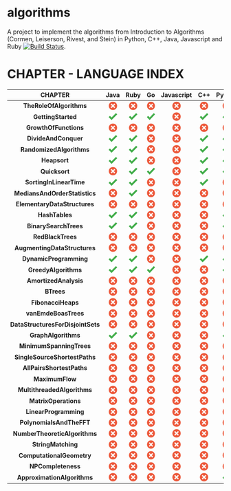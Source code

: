# algorithms
A project to implement the algorithms from Introduction to Algorithms (Cormen, Leiserson, Rivest, and Stein) in Python, C++, Java, Javascript and Ruby [![Build Status](https://travis-ci.org/gcallah/algorithms.svg?branch=master)](https://travis-ci.org/gcallah/algorithms).

# CHAPTER - LANGUAGE INDEX

| CHAPTER | Java | Ruby | Go | Javascript | C++ | Python | Clojure |
| :---: | :---: | :---: | :---: | :---: | :---: | :---: | :---: |
 | **TheRoleOfAlgorithms** | <a href='#'><img src='cross.png' align='center' height='20' width='20' ></a> |<a href='#'><img src='cross.png' align='center' height='20' width='20' ></a> |<a href='#'><img src='cross.png' align='center' height='20' width='20' ></a> |<a href='#'><img src='cross.png' align='center' height='20' width='20' ></a> |<a href='#'><img src='cross.png' align='center' height='20' width='20' ></a> |<a href='#'><img src='cross.png' align='center' height='20' width='20' ></a> |<a href='#'><img src='cross.png' align='center' height='20' width='20' ></a> |
 | **GettingStarted** | <a href='Java/GettingStarted'><img src='checked.png' align='center' height='20' width='20' ></a> |<a href='Ruby/GettingStarted'><img src='checked.png' align='center' height='20' width='20' ></a> |<a href='Go/GettingStarted'><img src='checked.png' align='center' height='20' width='20' ></a> |<a href='#'><img src='cross.png' align='center' height='20' width='20' ></a> |<a href='C++/GettingStarted'><img src='checked.png' align='center' height='20' width='20' ></a> |<a href='Python/GettingStarted'><img src='checked.png' align='center' height='20' width='20' ></a> |<a href='#'><img src='cross.png' align='center' height='20' width='20' ></a> |
 | **GrowthOfFunctions** | <a href='#'><img src='cross.png' align='center' height='20' width='20' ></a> |<a href='#'><img src='cross.png' align='center' height='20' width='20' ></a> |<a href='#'><img src='cross.png' align='center' height='20' width='20' ></a> |<a href='#'><img src='cross.png' align='center' height='20' width='20' ></a> |<a href='#'><img src='cross.png' align='center' height='20' width='20' ></a> |<a href='#'><img src='cross.png' align='center' height='20' width='20' ></a> |<a href='#'><img src='cross.png' align='center' height='20' width='20' ></a> |
 | **DivideAndConquer** | <a href='Java/DivideAndConquer'><img src='checked.png' align='center' height='20' width='20' ></a> |<a href='Ruby/DivideAndConquer'><img src='checked.png' align='center' height='20' width='20' ></a> |<a href='#'><img src='cross.png' align='center' height='20' width='20' ></a> |<a href='#'><img src='cross.png' align='center' height='20' width='20' ></a> |<a href='C++/DivideAndConquer'><img src='checked.png' align='center' height='20' width='20' ></a> |<a href='Python/DivideAndConquer'><img src='checked.png' align='center' height='20' width='20' ></a> |<a href='#'><img src='cross.png' align='center' height='20' width='20' ></a> |
 | **RandomizedAlgorithms** | <a href='Java/RandomizedAlgorithms'><img src='checked.png' align='center' height='20' width='20' ></a> |<a href='Ruby/RandomizedAlgorithms'><img src='checked.png' align='center' height='20' width='20' ></a> |<a href='#'><img src='cross.png' align='center' height='20' width='20' ></a> |<a href='#'><img src='cross.png' align='center' height='20' width='20' ></a> |<a href='C++/RandomizedAlgorithms'><img src='checked.png' align='center' height='20' width='20' ></a> |<a href='Python/RandomizedAlgorithms'><img src='checked.png' align='center' height='20' width='20' ></a> |<a href='#'><img src='cross.png' align='center' height='20' width='20' ></a> |
 | **Heapsort** | <a href='Java/Heapsort'><img src='checked.png' align='center' height='20' width='20' ></a> |<a href='Ruby/Heapsort'><img src='checked.png' align='center' height='20' width='20' ></a> |<a href='#'><img src='cross.png' align='center' height='20' width='20' ></a> |<a href='#'><img src='cross.png' align='center' height='20' width='20' ></a> |<a href='C++/Heapsort'><img src='checked.png' align='center' height='20' width='20' ></a> |<a href='Python/Heapsort'><img src='checked.png' align='center' height='20' width='20' ></a> |<a href='#'><img src='cross.png' align='center' height='20' width='20' ></a> |
 | **Quicksort** | <a href='#'><img src='cross.png' align='center' height='20' width='20' ></a> |<a href='Ruby/Quicksort'><img src='checked.png' align='center' height='20' width='20' ></a> |<a href='Go/Quicksort'><img src='checked.png' align='center' height='20' width='20' ></a> |<a href='#'><img src='cross.png' align='center' height='20' width='20' ></a> |<a href='C++/Quicksort'><img src='checked.png' align='center' height='20' width='20' ></a> |<a href='Python/Quicksort'><img src='checked.png' align='center' height='20' width='20' ></a> |<a href='#'><img src='cross.png' align='center' height='20' width='20' ></a> |
 | **SortingInLinearTime** | <a href='Java/SortingInLinearTime'><img src='checked.png' align='center' height='20' width='20' ></a> |<a href='Ruby/SortingInLinearTime'><img src='checked.png' align='center' height='20' width='20' ></a> |<a href='#'><img src='cross.png' align='center' height='20' width='20' ></a> |<a href='#'><img src='cross.png' align='center' height='20' width='20' ></a> |<a href='C++/SortingInLinearTime'><img src='checked.png' align='center' height='20' width='20' ></a> |<a href='#'><img src='cross.png' align='center' height='20' width='20' ></a> |<a href='#'><img src='cross.png' align='center' height='20' width='20' ></a> |
 | **MediansAndOrderStatistics** | <a href='#'><img src='cross.png' align='center' height='20' width='20' ></a> |<a href='Ruby/MediansAndOrderStatistics'><img src='checked.png' align='center' height='20' width='20' ></a> |<a href='#'><img src='cross.png' align='center' height='20' width='20' ></a> |<a href='#'><img src='cross.png' align='center' height='20' width='20' ></a> |<a href='#'><img src='cross.png' align='center' height='20' width='20' ></a> |<a href='#'><img src='cross.png' align='center' height='20' width='20' ></a> |<a href='#'><img src='cross.png' align='center' height='20' width='20' ></a> |
 | **ElementaryDataStructures** | <a href='#'><img src='cross.png' align='center' height='20' width='20' ></a> |<a href='#'><img src='cross.png' align='center' height='20' width='20' ></a> |<a href='#'><img src='cross.png' align='center' height='20' width='20' ></a> |<a href='#'><img src='cross.png' align='center' height='20' width='20' ></a> |<a href='#'><img src='cross.png' align='center' height='20' width='20' ></a> |<a href='#'><img src='cross.png' align='center' height='20' width='20' ></a> |<a href='#'><img src='cross.png' align='center' height='20' width='20' ></a> |
 | **HashTables** | <a href='Java/HashTables'><img src='checked.png' align='center' height='20' width='20' ></a> |<a href='Ruby/HashTables'><img src='checked.png' align='center' height='20' width='20' ></a> |<a href='#'><img src='cross.png' align='center' height='20' width='20' ></a> |<a href='#'><img src='cross.png' align='center' height='20' width='20' ></a> |<a href='#'><img src='cross.png' align='center' height='20' width='20' ></a> |<a href='Python/HashTables'><img src='checked.png' align='center' height='20' width='20' ></a> |<a href='#'><img src='cross.png' align='center' height='20' width='20' ></a> |
 | **BinarySearchTrees** | <a href='Java/BinarySearchTrees'><img src='checked.png' align='center' height='20' width='20' ></a> |<a href='Ruby/BinarySearchTrees'><img src='checked.png' align='center' height='20' width='20' ></a> |<a href='#'><img src='cross.png' align='center' height='20' width='20' ></a> |<a href='#'><img src='cross.png' align='center' height='20' width='20' ></a> |<a href='#'><img src='cross.png' align='center' height='20' width='20' ></a> |<a href='Python/BinarySearchTrees'><img src='checked.png' align='center' height='20' width='20' ></a> |<a href='#'><img src='cross.png' align='center' height='20' width='20' ></a> |
 | **RedBlackTrees** | <a href='#'><img src='cross.png' align='center' height='20' width='20' ></a> |<a href='#'><img src='cross.png' align='center' height='20' width='20' ></a> |<a href='#'><img src='cross.png' align='center' height='20' width='20' ></a> |<a href='#'><img src='cross.png' align='center' height='20' width='20' ></a> |<a href='#'><img src='cross.png' align='center' height='20' width='20' ></a> |<a href='#'><img src='cross.png' align='center' height='20' width='20' ></a> |<a href='#'><img src='cross.png' align='center' height='20' width='20' ></a> |
 | **AugmentingDataStructures** | <a href='#'><img src='cross.png' align='center' height='20' width='20' ></a> |<a href='#'><img src='cross.png' align='center' height='20' width='20' ></a> |<a href='#'><img src='cross.png' align='center' height='20' width='20' ></a> |<a href='#'><img src='cross.png' align='center' height='20' width='20' ></a> |<a href='#'><img src='cross.png' align='center' height='20' width='20' ></a> |<a href='#'><img src='cross.png' align='center' height='20' width='20' ></a> |<a href='#'><img src='cross.png' align='center' height='20' width='20' ></a> |
 | **DynamicProgramming** | <a href='Java/DynamicProgramming'><img src='checked.png' align='center' height='20' width='20' ></a> |<a href='Ruby/DynamicProgramming'><img src='checked.png' align='center' height='20' width='20' ></a> |<a href='#'><img src='cross.png' align='center' height='20' width='20' ></a> |<a href='#'><img src='cross.png' align='center' height='20' width='20' ></a> |<a href='C++/DynamicProgramming'><img src='checked.png' align='center' height='20' width='20' ></a> |<a href='Python/DynamicProgramming'><img src='checked.png' align='center' height='20' width='20' ></a> |<a href='#'><img src='cross.png' align='center' height='20' width='20' ></a> |
 | **GreedyAlgorithms** | <a href='Java/GreedyAlgorithms'><img src='checked.png' align='center' height='20' width='20' ></a> |<a href='Ruby/GreedyAlgorithms'><img src='checked.png' align='center' height='20' width='20' ></a> |<a href='Go/GreedyAlgorithms'><img src='checked.png' align='center' height='20' width='20' ></a> |<a href='#'><img src='cross.png' align='center' height='20' width='20' ></a> |<a href='#'><img src='cross.png' align='center' height='20' width='20' ></a> |<a href='Python/GreedyAlgorithms'><img src='checked.png' align='center' height='20' width='20' ></a> |<a href='#'><img src='cross.png' align='center' height='20' width='20' ></a> |
 | **AmortizedAnalysis** | <a href='#'><img src='cross.png' align='center' height='20' width='20' ></a> |<a href='#'><img src='cross.png' align='center' height='20' width='20' ></a> |<a href='#'><img src='cross.png' align='center' height='20' width='20' ></a> |<a href='#'><img src='cross.png' align='center' height='20' width='20' ></a> |<a href='#'><img src='cross.png' align='center' height='20' width='20' ></a> |<a href='#'><img src='cross.png' align='center' height='20' width='20' ></a> |<a href='#'><img src='cross.png' align='center' height='20' width='20' ></a> |
 | **BTrees** | <a href='#'><img src='cross.png' align='center' height='20' width='20' ></a> |<a href='#'><img src='cross.png' align='center' height='20' width='20' ></a> |<a href='#'><img src='cross.png' align='center' height='20' width='20' ></a> |<a href='#'><img src='cross.png' align='center' height='20' width='20' ></a> |<a href='#'><img src='cross.png' align='center' height='20' width='20' ></a> |<a href='#'><img src='cross.png' align='center' height='20' width='20' ></a> |<a href='#'><img src='cross.png' align='center' height='20' width='20' ></a> |
 | **FibonacciHeaps** | <a href='#'><img src='cross.png' align='center' height='20' width='20' ></a> |<a href='#'><img src='cross.png' align='center' height='20' width='20' ></a> |<a href='#'><img src='cross.png' align='center' height='20' width='20' ></a> |<a href='#'><img src='cross.png' align='center' height='20' width='20' ></a> |<a href='#'><img src='cross.png' align='center' height='20' width='20' ></a> |<a href='#'><img src='cross.png' align='center' height='20' width='20' ></a> |<a href='#'><img src='cross.png' align='center' height='20' width='20' ></a> |
 | **vanEmdeBoasTrees** | <a href='#'><img src='cross.png' align='center' height='20' width='20' ></a> |<a href='#'><img src='cross.png' align='center' height='20' width='20' ></a> |<a href='#'><img src='cross.png' align='center' height='20' width='20' ></a> |<a href='#'><img src='cross.png' align='center' height='20' width='20' ></a> |<a href='#'><img src='cross.png' align='center' height='20' width='20' ></a> |<a href='#'><img src='cross.png' align='center' height='20' width='20' ></a> |<a href='#'><img src='cross.png' align='center' height='20' width='20' ></a> |
 | **DataStructuresForDisjointSets** | <a href='#'><img src='cross.png' align='center' height='20' width='20' ></a> |<a href='#'><img src='cross.png' align='center' height='20' width='20' ></a> |<a href='#'><img src='cross.png' align='center' height='20' width='20' ></a> |<a href='#'><img src='cross.png' align='center' height='20' width='20' ></a> |<a href='#'><img src='cross.png' align='center' height='20' width='20' ></a> |<a href='#'><img src='cross.png' align='center' height='20' width='20' ></a> |<a href='#'><img src='cross.png' align='center' height='20' width='20' ></a> |
 | **GraphAlgorithms** | <a href='Java/GraphAlgorithms'><img src='checked.png' align='center' height='20' width='20' ></a> |<a href='Ruby/GraphAlgorithms'><img src='checked.png' align='center' height='20' width='20' ></a> |<a href='#'><img src='cross.png' align='center' height='20' width='20' ></a> |<a href='#'><img src='cross.png' align='center' height='20' width='20' ></a> |<a href='#'><img src='cross.png' align='center' height='20' width='20' ></a> |<a href='Python/GraphAlgorithms'><img src='checked.png' align='center' height='20' width='20' ></a> |<a href='#'><img src='cross.png' align='center' height='20' width='20' ></a> |
 | **MinimumSpanningTrees** | <a href='#'><img src='cross.png' align='center' height='20' width='20' ></a> |<a href='#'><img src='cross.png' align='center' height='20' width='20' ></a> |<a href='#'><img src='cross.png' align='center' height='20' width='20' ></a> |<a href='#'><img src='cross.png' align='center' height='20' width='20' ></a> |<a href='#'><img src='cross.png' align='center' height='20' width='20' ></a> |<a href='#'><img src='cross.png' align='center' height='20' width='20' ></a> |<a href='#'><img src='cross.png' align='center' height='20' width='20' ></a> |
 | **SingleSourceShortestPaths** | <a href='#'><img src='cross.png' align='center' height='20' width='20' ></a> |<a href='#'><img src='cross.png' align='center' height='20' width='20' ></a> |<a href='#'><img src='cross.png' align='center' height='20' width='20' ></a> |<a href='#'><img src='cross.png' align='center' height='20' width='20' ></a> |<a href='#'><img src='cross.png' align='center' height='20' width='20' ></a> |<a href='#'><img src='cross.png' align='center' height='20' width='20' ></a> |<a href='#'><img src='cross.png' align='center' height='20' width='20' ></a> |
 | **AllPairsShortestPaths** | <a href='#'><img src='cross.png' align='center' height='20' width='20' ></a> |<a href='#'><img src='cross.png' align='center' height='20' width='20' ></a> |<a href='#'><img src='cross.png' align='center' height='20' width='20' ></a> |<a href='#'><img src='cross.png' align='center' height='20' width='20' ></a> |<a href='#'><img src='cross.png' align='center' height='20' width='20' ></a> |<a href='#'><img src='cross.png' align='center' height='20' width='20' ></a> |<a href='#'><img src='cross.png' align='center' height='20' width='20' ></a> |
 | **MaximumFlow** | <a href='#'><img src='cross.png' align='center' height='20' width='20' ></a> |<a href='#'><img src='cross.png' align='center' height='20' width='20' ></a> |<a href='#'><img src='cross.png' align='center' height='20' width='20' ></a> |<a href='#'><img src='cross.png' align='center' height='20' width='20' ></a> |<a href='#'><img src='cross.png' align='center' height='20' width='20' ></a> |<a href='#'><img src='cross.png' align='center' height='20' width='20' ></a> |<a href='#'><img src='cross.png' align='center' height='20' width='20' ></a> |
 | **MultithreadedAlgorithms** | <a href='#'><img src='cross.png' align='center' height='20' width='20' ></a> |<a href='#'><img src='cross.png' align='center' height='20' width='20' ></a> |<a href='#'><img src='cross.png' align='center' height='20' width='20' ></a> |<a href='#'><img src='cross.png' align='center' height='20' width='20' ></a> |<a href='#'><img src='cross.png' align='center' height='20' width='20' ></a> |<a href='#'><img src='cross.png' align='center' height='20' width='20' ></a> |<a href='#'><img src='cross.png' align='center' height='20' width='20' ></a> |
 | **MatrixOperations** | <a href='#'><img src='cross.png' align='center' height='20' width='20' ></a> |<a href='#'><img src='cross.png' align='center' height='20' width='20' ></a> |<a href='#'><img src='cross.png' align='center' height='20' width='20' ></a> |<a href='#'><img src='cross.png' align='center' height='20' width='20' ></a> |<a href='#'><img src='cross.png' align='center' height='20' width='20' ></a> |<a href='#'><img src='cross.png' align='center' height='20' width='20' ></a> |<a href='#'><img src='cross.png' align='center' height='20' width='20' ></a> |
 | **LinearProgramming** | <a href='#'><img src='cross.png' align='center' height='20' width='20' ></a> |<a href='#'><img src='cross.png' align='center' height='20' width='20' ></a> |<a href='#'><img src='cross.png' align='center' height='20' width='20' ></a> |<a href='#'><img src='cross.png' align='center' height='20' width='20' ></a> |<a href='#'><img src='cross.png' align='center' height='20' width='20' ></a> |<a href='#'><img src='cross.png' align='center' height='20' width='20' ></a> |<a href='#'><img src='cross.png' align='center' height='20' width='20' ></a> |
 | **PolynomialsAndTheFFT** | <a href='#'><img src='cross.png' align='center' height='20' width='20' ></a> |<a href='#'><img src='cross.png' align='center' height='20' width='20' ></a> |<a href='#'><img src='cross.png' align='center' height='20' width='20' ></a> |<a href='#'><img src='cross.png' align='center' height='20' width='20' ></a> |<a href='#'><img src='cross.png' align='center' height='20' width='20' ></a> |<a href='#'><img src='cross.png' align='center' height='20' width='20' ></a> |<a href='#'><img src='cross.png' align='center' height='20' width='20' ></a> |
 | **NumberTheoreticAlgorithms** | <a href='#'><img src='cross.png' align='center' height='20' width='20' ></a> |<a href='#'><img src='cross.png' align='center' height='20' width='20' ></a> |<a href='#'><img src='cross.png' align='center' height='20' width='20' ></a> |<a href='#'><img src='cross.png' align='center' height='20' width='20' ></a> |<a href='#'><img src='cross.png' align='center' height='20' width='20' ></a> |<a href='#'><img src='cross.png' align='center' height='20' width='20' ></a> |<a href='#'><img src='cross.png' align='center' height='20' width='20' ></a> |
 | **StringMatching** | <a href='#'><img src='cross.png' align='center' height='20' width='20' ></a> |<a href='#'><img src='cross.png' align='center' height='20' width='20' ></a> |<a href='#'><img src='cross.png' align='center' height='20' width='20' ></a> |<a href='#'><img src='cross.png' align='center' height='20' width='20' ></a> |<a href='#'><img src='cross.png' align='center' height='20' width='20' ></a> |<a href='#'><img src='cross.png' align='center' height='20' width='20' ></a> |<a href='#'><img src='cross.png' align='center' height='20' width='20' ></a> |
 | **ComputationalGeometry** | <a href='#'><img src='cross.png' align='center' height='20' width='20' ></a> |<a href='#'><img src='cross.png' align='center' height='20' width='20' ></a> |<a href='#'><img src='cross.png' align='center' height='20' width='20' ></a> |<a href='#'><img src='cross.png' align='center' height='20' width='20' ></a> |<a href='#'><img src='cross.png' align='center' height='20' width='20' ></a> |<a href='#'><img src='cross.png' align='center' height='20' width='20' ></a> |<a href='#'><img src='cross.png' align='center' height='20' width='20' ></a> |
 | **NPCompleteness** | <a href='#'><img src='cross.png' align='center' height='20' width='20' ></a> |<a href='#'><img src='cross.png' align='center' height='20' width='20' ></a> |<a href='#'><img src='cross.png' align='center' height='20' width='20' ></a> |<a href='#'><img src='cross.png' align='center' height='20' width='20' ></a> |<a href='#'><img src='cross.png' align='center' height='20' width='20' ></a> |<a href='#'><img src='cross.png' align='center' height='20' width='20' ></a> |<a href='#'><img src='cross.png' align='center' height='20' width='20' ></a> |
 | **ApproximationAlgorithms** | <a href='#'><img src='cross.png' align='center' height='20' width='20' ></a> |<a href='#'><img src='cross.png' align='center' height='20' width='20' ></a> |<a href='#'><img src='cross.png' align='center' height='20' width='20' ></a> |<a href='#'><img src='cross.png' align='center' height='20' width='20' ></a> |<a href='#'><img src='cross.png' align='center' height='20' width='20' ></a> |<a href='Python/ApproximationAlgorithms'><img src='checked.png' align='center' height='20' width='20' ></a> |<a href='#'><img src='cross.png' align='center' height='20' width='20' ></a> |
